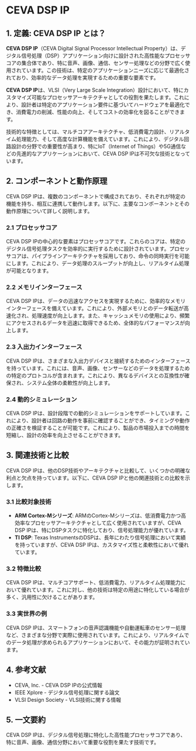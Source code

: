 # CEVA DSP IP

## 1. 定義: **CEVA DSP IP** とは？
**CEVA DSP IP**（CEVA Digital Signal Processor Intellectual Property）は、デジタル信号処理（DSP）アプリケーション向けに設計された高性能なプロセッサコアの集合体であり、特に音声、画像、通信、センサー処理などの分野で広く使用されています。この技術は、特定のアプリケーションニーズに応じて最適化されており、効率的なデータ処理を実現するための重要な要素です。

**CEVA DSP IP**は、VLSI（Very Large Scale Integration）設計において、特にカスタマイズ可能なプロセッサアーキテクチャとしての役割を果たします。これにより、設計者は特定のアプリケーション要件に基づいてハードウェアを最適化でき、消費電力の削減、性能の向上、そしてコストの効率化を図ることができます。

技術的な特徴としては、マルチコアアーキテクチャ、低消費電力設計、リアルタイム処理能力、そして高度な計算機能を備えています。これにより、デジタル回路設計の分野での重要性が高まり、特にIoT（Internet of Things）や5G通信などの先進的なアプリケーションにおいて、CEVA DSP IPは不可欠な技術となっています。

## 2. コンポーネントと動作原理
CEVA DSP IPは、複数のコンポーネントで構成されており、それぞれが特定の機能を持ち、相互に連携して動作します。以下に、主要なコンポーネントとその動作原理について詳しく説明します。

### 2.1 プロセッサコア
CEVA DSP IPの中心的な要素はプロセッサコアです。これらのコアは、特定のデジタル信号処理タスクを効率的に実行するために設計されています。プロセッサコアは、パイプラインアーキテクチャを採用しており、命令の同時実行を可能にします。これにより、データ処理のスループットが向上し、リアルタイム処理が可能となります。

### 2.2 メモリインターフェース
CEVA DSP IPは、データの迅速なアクセスを実現するために、効率的なメモリインターフェースを備えています。これにより、外部メモリとのデータ転送が高速化され、処理速度が向上します。また、キャッシュメモリの使用により、頻繁にアクセスされるデータを迅速に取得できるため、全体的なパフォーマンスが向上します。

### 2.3 入出力インターフェース
CEVA DSP IPは、さまざまな入出力デバイスと接続するためのインターフェースを持っています。これには、音声、画像、センサーなどのデータを処理するための特定のプロトコルが含まれます。これにより、異なるデバイスとの互換性が確保され、システム全体の柔軟性が向上します。

### 2.4 動的シミュレーション
CEVA DSP IPは、設計段階での動的シミュレーションをサポートしています。これにより、設計者は回路の動作を事前に確認することができ、タイミングや動作の正確さを検証することが可能です。これにより、製品の市場投入までの時間を短縮し、設計の効率を向上させることができます。

## 3. 関連技術と比較
CEVA DSP IPは、他のDSP技術やアーキテクチャと比較して、いくつかの明確な利点と欠点を持っています。以下に、CEVA DSP IPと他の関連技術との比較を示します。

### 3.1 比較対象技術
- **ARM Cortex-Mシリーズ**: ARMのCortex-Mシリーズは、低消費電力かつ高効率なプロセッサアーキテクチャとして広く使用されていますが、CEVA DSP IPは、特にDSPタスクに特化しており、信号処理能力が優れています。
- **TI DSP**: Texas InstrumentsのDSPは、長年にわたり信号処理において実績を持っていますが、CEVA DSP IPは、カスタマイズ性と柔軟性において優れています。

### 3.2 特徴比較
CEVA DSP IPは、マルチコアサポート、低消費電力、リアルタイム処理能力において優れています。これに対し、他の技術は特定の用途に特化している場合が多く、汎用性に欠けることがあります。

### 3.3 実世界の例
CEVA DSP IPは、スマートフォンの音声認識機能や自動運転車のセンサー処理など、さまざまな分野で実際に使用されています。これにより、リアルタイムでのデータ処理が求められるアプリケーションにおいて、その能力が証明されています。

## 4. 参考文献
- CEVA, Inc. - CEVA DSP IPの公式情報
- IEEE Xplore - デジタル信号処理に関する論文
- VLSI Design Society - VLSI技術に関する情報

## 5. 一文要約
CEVA DSP IPは、デジタル信号処理に特化した高性能プロセッサコアであり、特に音声、画像、通信分野において重要な役割を果たす技術です。